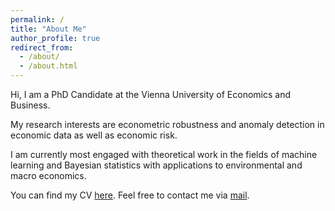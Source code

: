 ```yaml
---
permalink: /
title: "About Me"
author_profile: true
redirect_from: 
  - /about/
  - /about.html
---
```


Hi, I am a PhD Candidate at the Vienna University of Economics and Business.

My research interests are econometric robustness and anomaly detection in economic data as well as economic risk. 

I am currently most engaged with theoretical work in the fields of machine learning and Bayesian statistics with applications to environmental and macro economics.

You can find my CV [here](files/Curriculum_Vitae.pdf). Feel free to contact me via [mail](mailto:lucas.konrad@wu.ac.at).
